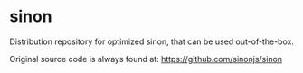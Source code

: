 # sinon
Distribution repository for optimized sinon, that can be used out-of-the-box.

Original source code is always found at: https://github.com/sinonjs/sinon
